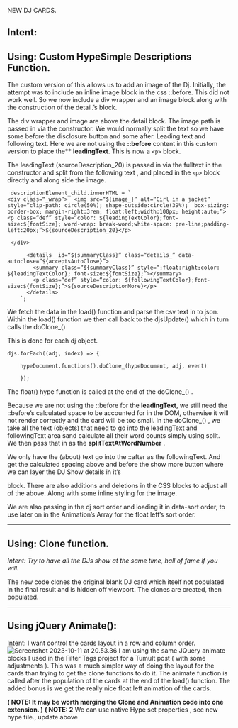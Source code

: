   <p>NEW DJ CARDS.</p>

<h2 id="toc_0">Intent:</h2>

<h2 id="toc_1">Using: Custom HypeSimple Descriptions Function.</h2>

<p>The custom version of this allows us to add an image of the Dj.
Initially, the attempt was to include an inline image block in the  css ::before.
This did not work well. So we now include a div wrapper and an image block along with the  construction of the detail.’s block. </p>

<p>The div wrapper and image are above the detail block. 
The image  path is passed in via the constructor.
We would normally split the text so we have some before the disclosure button and some after. Leading text and following text.
Here we are  not  using the <strong>::before</strong> content in this custom version to place the** <strong>leadingText</strong>.  This is now a <code>&lt;p&gt;</code> block.</p>

<p>The leadingText  (sourceDescription_20) is passed in via  the fulltext in the constructor and split from the following text ,  and placed in the <code>&lt;p&gt;</code> block directly and  along side the image.</p>

<pre><code> descriptionElement_child.innerHTML = `
&lt;div class=“_wrap”&gt;  &lt;img src=“${image_}” alt=“Girl in a jacket” style=“clip-path: circle(50%); shape-outside:circle(39%);  box-sizing: border-box; margin-right:3rem; float:left;width:100px; height:auto;”&gt; &lt;p class=“def” style=“color: ${leadingTextColor};font-size:${fontSize}; word-wrap: break-word;white-space: pre-line;padding-left:20px;”&gt;${sourceDescription_20}&lt;/p&gt;

 &lt;/div&gt;

      &lt;details  id=“${summaryClass}” class=“details_” data-autoclose=“${acceptsAutoClose}”&gt;
        &lt;summary class=“${summaryClass}” style=“;float:right;color: ${leadingTextColor}; font-size:${fontSize};”&gt;&lt;/summary&gt;
        &lt;p class=“def” style=“color: ${followingTextColor};font-size:${fontSize};”&gt;${sourceDescriptionMore}&lt;/p&gt;
      &lt;/details&gt;
    `;
</code></pre>

<p>We fetch the data in the load() function and parse the csv text in to json.
Within the load() function we then call back to the djsUpdate() which in turn 
calls the  doClone_()  </p>

<p>This is done  for each   dj object.</p>

<pre><code class="language-javascript">djs.forEach((adj, index) =&gt; {
    
    hypeDocument.functions().doClone_(hypeDocument, adj, event)
    
    });
</code></pre>

<p>The float()  hype function is called at the end of the doClone_() .</p>

<p>Because we are not using the ::before   for the <strong>leadingText</strong>, we still need the ::before’s calculated  space to be accounted for in the DOM, otherwise it will not render correctly and the card will be too small.
 In the  doClone_() , we  take all the text (objects)  that need to go into the leadingText and followingText area sand calculate all their word counts simply using split. We then pass that in as the  <strong>splitTextAtWordNumber</strong> .</p>

<p>We only have the (about) text go into the ::after as the followingText. 
 And get the calculated spacing above and before the show more button where we can layer the DJ Show details in it’s <p> block.
There are also additions and deletions in the CSS blocks to adjust all of the above. Along with some inline styling for the image.</p>

<p>We are also passing in the dj sort order and loading it in data-sort order, to use later on in the Animation’s Array  for the float left’s sort order.</p>

<hr>

<h2 id="toc_2">Using: Clone function.</h2>

<p><em>Intent: Try to have all the DJs show at the same time, hall of fame if you will.</em></p>

<p>The new code clones the original blank DJ card which itself not populated in the final result and is hidden off viewport.
The clones are created, then populated.</p>

<hr>

<h2 id="toc_3">Using jQuery Animate():</h2>

<p>Intent: I want control the cards layout in a row and column order. 
<img src="Screenshot%202023-10-11%20at%2020.53.36.png" alt="Screenshot 2023-10-11 at 20.53.36">
I am using the same JQuery animate  blocks I used in the Filter Tags  project for a Tumult post  ( with some adjustments ). This was a much simpler way of doing the layout for the cards than trying to get the clone functions to do it. The animate  function is called after the population of the cards at the end of the load() function. The added bonus is we get the really nice float left animation of the cards.</p>

<p><strong>( NOTE: It may be worth merging the Clone and Animation code into one extension. )</strong>
<strong>( NOTE: 2</strong> We can use native Hype set properties , see new hype file., update above</p>
